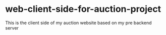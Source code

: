 # web-client-side-for-auction-project
This is the client side of my auction website based on my pre backend server
